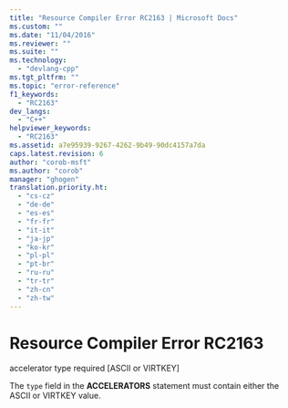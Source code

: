 ```yaml
---
title: "Resource Compiler Error RC2163 | Microsoft Docs"
ms.custom: ""
ms.date: "11/04/2016"
ms.reviewer: ""
ms.suite: ""
ms.technology: 
  - "devlang-cpp"
ms.tgt_pltfrm: ""
ms.topic: "error-reference"
f1_keywords: 
  - "RC2163"
dev_langs: 
  - "C++"
helpviewer_keywords: 
  - "RC2163"
ms.assetid: a7e95939-9267-4262-9b49-90dc4157a7da
caps.latest.revision: 6
author: "corob-msft"
ms.author: "corob"
manager: "ghogen"
translation.priority.ht: 
  - "cs-cz"
  - "de-de"
  - "es-es"
  - "fr-fr"
  - "it-it"
  - "ja-jp"
  - "ko-kr"
  - "pl-pl"
  - "pt-br"
  - "ru-ru"
  - "tr-tr"
  - "zh-cn"
  - "zh-tw"
---
```

# Resource Compiler Error RC2163
accelerator type required [ASCII or VIRTKEY]  
  
 The `type` field in the **ACCELERATORS** statement must contain either the ASCII or VIRTKEY value.